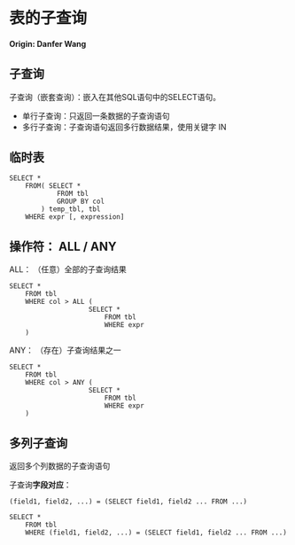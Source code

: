 # 表的子查询

#### **Origin: Danfer Wang**

## 子查询

子查询（嵌套查询）：嵌入在其他SQL语句中的SELECT语句。

- 单行子查询：只返回一条数据的子查询语句
- 多行子查询：子查询语句返回多行数据结果，使用关键字 IN 

## 临时表

```mysql
SELECT *
	FROM( SELECT *
         	FROM tbl
         	GROUP BY col
    	) temp_tbl, tbl
    WHERE expr [, expression]
```

## 操作符： ALL / ANY

ALL： （任意）全部的子查询结果

```mysql
SELECT *
	FROM tbl
    WHERE col > ALL (
    				SELECT *
        				FROM tbl
        				WHERE expr
    )
```

ANY： （存在）子查询结果之一

```mysql
SELECT *
	FROM tbl
    WHERE col > ANY (
    				SELECT *
        				FROM tbl
        				WHERE expr
    )
```

## 多列子查询

返回多个列数据的子查询语句

子查询**字段对应**：

```mysql
(field1, field2, ...) = (SELECT field1, field2 ... FROM ...)
```

```mysql
SELECT *
	FROM tbl
    WHERE (field1, field2, ...) = (SELECT field1, field2 ... FROM ...)
```


